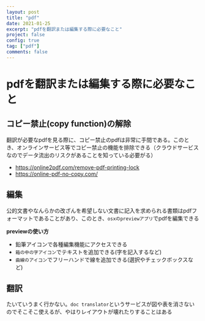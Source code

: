 ```yaml
---
layout: post
title: "pdf"
date: 2021-01-25
excerpt: "pdfを翻訳または編集する際に必要なこと"
project: false
config: true
tag: ["pdf"]
comments: false
---
```


# pdfを翻訳または編集する際に必要なこと

## コピー禁止(copy function)の解除
翻訳が必要なpdfを見る際に、コピー禁止のpdfは非常に手間である。このとき、オンラインサービス等でコピー禁止の機能を排除できる（クラウドサービスなのでデータ流出のリスクがあることを知っている必要がる）  
 - https://online2pdf.com/remove-pdf-printing-lock
 - https://online-pdf-no-copy.com/

## 編集
公的文書やなんらかの改ざんを希望しない文書に記入を求められる書類はpdfフォーマットであることがあり、このとき、`osxのpreviewアプリ`でpdfを編集できる 
 
**previewの使い方**  
 - 鉛筆アイコンで各種編集機能にアクセスできる
 - `箱の中の字アイコン`でテキストを追加できる(字を記入するなど)
 - `曲線のアイコン`でフリーハンドで線を追加できる(選択やチェックボックスなど)
  
## 翻訳
たいていうまく行かない。`doc translator`というサービスが図や表を消さないのでそこそこ使えるが、やはりレイアウトが壊れたりすることはある
